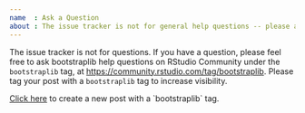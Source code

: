 ```yaml
---
name  : Ask a Question
about : The issue tracker is not for general help questions -- please ask general plumber help questions on RStudio Community, https://community.rstudio.com/tag/bootstraplib.
---
```


The issue tracker is not for questions. If you have a question, please feel free to ask bootstraplib help questions on RStudio Community under the `bootstraplib` tag, at https://community.rstudio.com/tag/bootstraplib.  Please tag your post with a `bootstraplib` tag to increase visibility.

[Click here](https://community.rstudio.com/new-topic?title=&tags=bootstraplib&u=cpsievert&body=%0A%0A%0A--------%0A%0A%3Csup%3EReferred%20here%20by%20%5B%60rstudio%2Fbootstraplib%60%5D(http%3A%2F%2Fgithub.com%2Frstudio%2Fbootstraplib)%3C%2Fsup%3E%0A) to create a new post with a `bootstraplib` tag.

